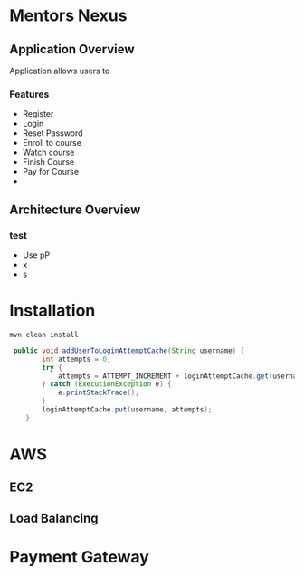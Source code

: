 # Mentors Nexus

## Application Overview
Application allows users to 

### Features
* Register
* Login
* Reset Password
* Enroll to course
* Watch course
* Finish Course
* Pay for Course
* 
## Architecture Overview

### test
- Use pP
- x
- s


# Installation
`mvn clean install`

```Java
 public void addUserToLoginAttemptCache(String username) {
        int attempts = 0;
        try {
            attempts = ATTEMPT_INCREMENT + loginAttemptCache.get(username);
        } catch (ExecutionException e) {
            e.printStackTrace();
        }
        loginAttemptCache.put(username, attempts);
    }
```
# AWS
## EC2
## Load Balancing
# Payment Gateway